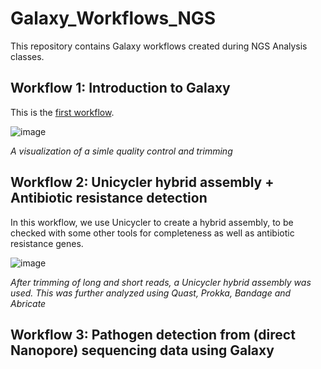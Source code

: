 # Galaxy_Workflows_NGS

This repository contains Galaxy workflows created during NGS Analysis classes.

## Workflow 1: Introduction to Galaxy

This is the [first workflow](Galaxy-Workflow-Introduction_Workflow.ga).

![image](https://github.com/tbothof/Galaxy_Workflows_NGS/assets/163141499/938e4cb9-0e99-4505-9482-ad348169f3b7)

_A visualization of a simle quality control and trimming_

## Workflow 2: Unicycler hybrid assembly + Antibiotic resistance detection

In this workflow, we use Unicycler to create a hybrid assembly, to be checked with some other tools for completeness as well as antibiotic resistance genes.

![image](https://github.com/tbothof/Galaxy_Workflows_NGS/assets/163141499/ddd24051-def7-45c5-9b0b-dbeea0f7bed9)

_After trimming of long and short reads, a Unicycler hybrid assembly was used. This was further analyzed using Quast, Prokka, Bandage and Abricate_

## Workflow 3: Pathogen detection from (direct Nanopore) sequencing data using Galaxy
